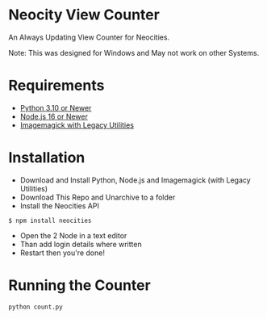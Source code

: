 # Neocity View Counter
An Always Updating View Counter for Neocities.

Note: This was designed for Windows and May not work on other Systems.
# Requirements
- [Python 3.10 or Newer](https://www.python.org/)
- [Node.js 16 or Newer](https://nodejs.org/)
- [Imagemagick with Legacy Utilities](https://imagemagick.org/)

# Installation
- Download and Install Python, Node.js and Imagemagick (with Legacy Utilities)
- Download This Repo and Unarchive to a folder
- Install the Neocities API
```
$ npm install neocities
```
- Open the 2 Node in a text editor 
- Than add login details where written
- Restart then you're done!

# Running the Counter

```bash
python count.py
```
